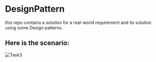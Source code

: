 # DesignPattern
this repo contains a solution for a real-world requirement and its solution using some Design patterns.
## Here is the scenario:
![Task3](https://github.com/elsayedzahran/DesignPattern/assets/68614758/0146a999-b314-458a-921d-e7aa9861b574)

